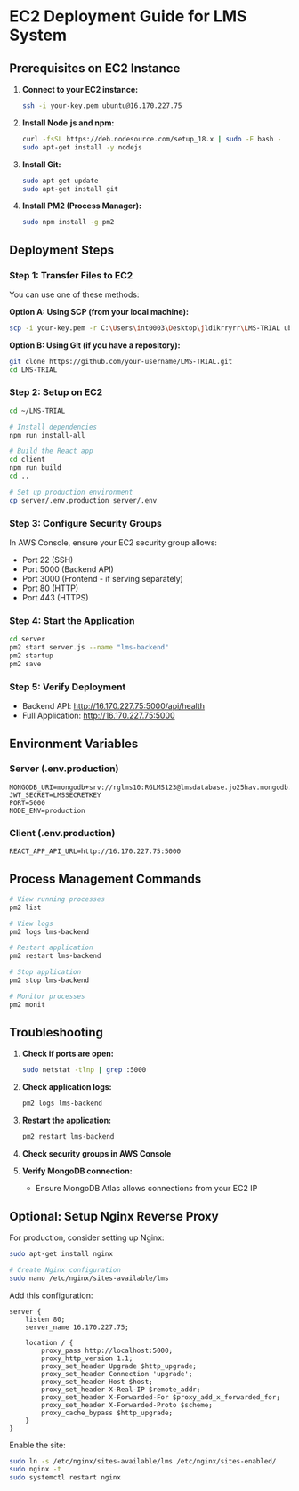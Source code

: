 # EC2 Deployment Guide for LMS System

## Prerequisites on EC2 Instance

1. **Connect to your EC2 instance:**
   ```bash
   ssh -i your-key.pem ubuntu@16.170.227.75
   ```

2. **Install Node.js and npm:**
   ```bash
   curl -fsSL https://deb.nodesource.com/setup_18.x | sudo -E bash -
   sudo apt-get install -y nodejs
   ```

3. **Install Git:**
   ```bash
   sudo apt-get update
   sudo apt-get install git
   ```

4. **Install PM2 (Process Manager):**
   ```bash
   sudo npm install -g pm2
   ```

## Deployment Steps

### Step 1: Transfer Files to EC2
You can use one of these methods:

**Option A: Using SCP (from your local machine):**
```bash
scp -i your-key.pem -r C:\Users\int0003\Desktop\jldikrryrr\LMS-TRIAL ubuntu@16.170.227.75:~/
```

**Option B: Using Git (if you have a repository):**
```bash
git clone https://github.com/your-username/LMS-TRIAL.git
cd LMS-TRIAL
```

### Step 2: Setup on EC2
```bash
cd ~/LMS-TRIAL

# Install dependencies
npm run install-all

# Build the React app
cd client
npm run build
cd ..

# Set up production environment
cp server/.env.production server/.env
```

### Step 3: Configure Security Groups
In AWS Console, ensure your EC2 security group allows:
- Port 22 (SSH)
- Port 5000 (Backend API)
- Port 3000 (Frontend - if serving separately)
- Port 80 (HTTP)
- Port 443 (HTTPS)

### Step 4: Start the Application
```bash
cd server
pm2 start server.js --name "lms-backend"
pm2 startup
pm2 save
```

### Step 5: Verify Deployment
- Backend API: http://16.170.227.75:5000/api/health
- Full Application: http://16.170.227.75:5000

## Environment Variables

### Server (.env.production)
```
MONGODB_URI=mongodb+srv://rglms10:RGLMS123@lmsdatabase.jo25hav.mongodb.net/LMSdata+
JWT_SECRET=LMSSECRETKEY
PORT=5000
NODE_ENV=production
```

### Client (.env.production)
```
REACT_APP_API_URL=http://16.170.227.75:5000
```

## Process Management Commands

```bash
# View running processes
pm2 list

# View logs
pm2 logs lms-backend

# Restart application
pm2 restart lms-backend

# Stop application
pm2 stop lms-backend

# Monitor processes
pm2 monit
```

## Troubleshooting

1. **Check if ports are open:**
   ```bash
   sudo netstat -tlnp | grep :5000
   ```

2. **Check application logs:**
   ```bash
   pm2 logs lms-backend
   ```

3. **Restart the application:**
   ```bash
   pm2 restart lms-backend
   ```

4. **Check security groups in AWS Console**

5. **Verify MongoDB connection:**
   - Ensure MongoDB Atlas allows connections from your EC2 IP

## Optional: Setup Nginx Reverse Proxy

For production, consider setting up Nginx:

```bash
sudo apt-get install nginx

# Create Nginx configuration
sudo nano /etc/nginx/sites-available/lms
```

Add this configuration:
```nginx
server {
    listen 80;
    server_name 16.170.227.75;

    location / {
        proxy_pass http://localhost:5000;
        proxy_http_version 1.1;
        proxy_set_header Upgrade $http_upgrade;
        proxy_set_header Connection 'upgrade';
        proxy_set_header Host $host;
        proxy_set_header X-Real-IP $remote_addr;
        proxy_set_header X-Forwarded-For $proxy_add_x_forwarded_for;
        proxy_set_header X-Forwarded-Proto $scheme;
        proxy_cache_bypass $http_upgrade;
    }
}
```

Enable the site:
```bash
sudo ln -s /etc/nginx/sites-available/lms /etc/nginx/sites-enabled/
sudo nginx -t
sudo systemctl restart nginx
```
